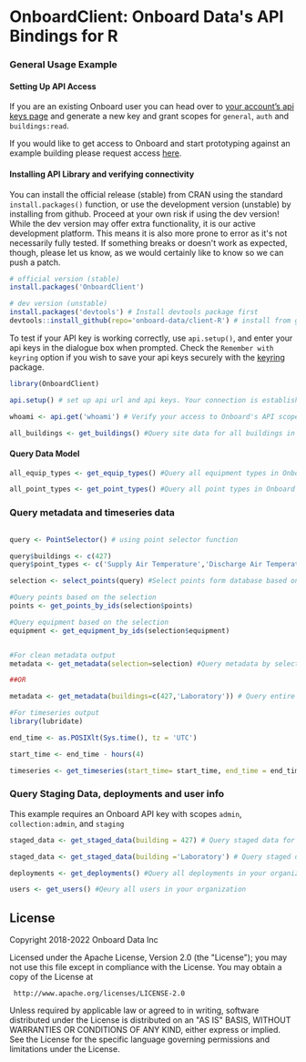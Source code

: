 # OnboardClient: Onboard Data's API Bindings for R

### General Usage Example 

#### Setting Up API Access

If you are an existing Onboard user you can head over to [your account’s api keys page](https://portal.onboarddata.io/account?tab=api) and generate a new key and grant scopes for `general`, `auth` and `buildings:read`.

If you would like to get access to Onboard and start prototyping against an example building please request access [here](https://www.onboarddata.io/sandbox).

#### Installing API Library and verifying connectivity

You can install the official release (stable) from CRAN using the standard `install.packages()` function, or use the development version (unstable) by installing from github. Proceed at your own risk if using the dev version! While the dev version may offer extra functionality, it is our active development platform. This means it is also more prone to error as it's not necessarily fully tested. If something breaks or doesn't work as expected, though, please let us know, as we would certainly like to know so we can push a patch.
```R
# official version (stable)
install.packages('OnboardClient')

# dev version (unstable)
install.packages('devtools') # Install devtools package first
devtools::install_github(repo='onboard-data/client-R') # install from github
```
To test if your API key is working correctly, use `api.setup()`, and enter your api keys in the dialogue box when prompted.
Check the `Remember with keyring` option if you wish to save your api keys securely with the [keyring](https://support.rstudio.com/hc/en-us/articles/360000969634) package.

```R
library(OnboardClient)

api.setup() # set up api url and api keys. Your connection is established if it returns 200.

whoami <- api.get('whoami') # Verify your access to Onboard's API scopes. Generates a list called whoami in R's Global Environment

all_buildings <- get_buildings() #Query site data for all buildings in your organization
```

#### Query Data Model

```R
all_equip_types <- get_equip_types() #Query all equipment types in Onboard's Data Model

all_point_types <- get_point_types() #Query all point types in Onboard's Data Model
```

### Query metadata and timeseries data
```R

query <- PointSelector() # using point selector function

query$buildings <- c(427) 
query$point_types <- c('Supply Air Temperature','Discharge Air Temperature')

selection <- select_points(query) #Select points form database based on your query

#Query points based on the selection
points <- get_points_by_ids(selection$points)

#Query equipment based on the selection
equipment <- get_equipment_by_ids(selection$equipment)


#For clean metadata output
metadata <- get_metadata(selection=selection) #Query metadata by selection list we got above

##OR

metadata <- get_metadata(buildings=c(427,'Laboratory')) # Query entire metadata for building id 427 and building name: Laboratory

#For timeseries output
library(lubridate)

end_time <- as.POSIXlt(Sys.time(), tz = 'UTC')

start_time <- end_time - hours(4)

timeseries <- get_timeseries(start_time= start_time, end_time = end_time, point_ids = selection$points) #Queries timeseries data for the selection list we got above

```

### Query Staging Data, deployments and user info

This example requires an Onboard API key with scopes `admin`, `collection:admin`, and `staging` 

```R
staged_data <- get_staged_data(building = 427) # Query staged data for building id 427

staged_data <- get_staged_data(building ='Laboratory') # Query staged data for building name: Laboratory

deployments <- get_deployments() #Query all deployments in your organization

users <- get_users() #Qeury all users in your organization

```

## License

 Copyright 2018-2022 Onboard Data Inc

 Licensed under the Apache License, Version 2.0 (the "License");
 you may not use this file except in compliance with the License.
 You may obtain a copy of the License at

     http://www.apache.org/licenses/LICENSE-2.0

 Unless required by applicable law or agreed to in writing, software
 distributed under the License is distributed on an "AS IS" BASIS,
 WITHOUT WARRANTIES OR CONDITIONS OF ANY KIND, either express or implied.
 See the License for the specific language governing permissions and
 limitations under the License.